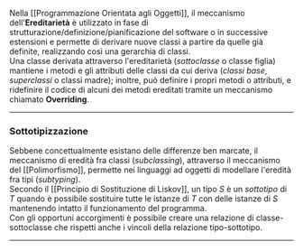 Nella [[Programmazione Orientata agli Oggetti]], il meccanismo dell'**Ereditarietà** è utilizzato in fase di strutturazione/definizione/pianificazione del software o in successive estensioni e permette di derivare nuove classi a partire da quelle già definite, realizzando così una gerarchia di classi.<br />
Una classe derivata attraverso l'ereditarietà (_sottoclasse_ o classe figlia) mantiene i metodi e gli attributi delle classi da cui deriva (_classi base_, _superclassi_ o classi madre); inoltre, può definire i propri metodi o attributi, e ridefinire il codice di alcuni dei metodi ereditati tramite un meccanismo chiamato **Overriding**.<br />

---------------------------------------------------------------

### Sottotipizzazione ###

Sebbene concettualmente esistano delle differenze ben marcate, il meccanismo di eredità fra classi (_subclassing_), attraverso il meccanismo del [[Polimorfismo]], permette nei linguaggi ad oggetti di modellare l'eredità fra tipi (_subtyping_).<br />
Secondo il [[Principio di Sostituzione di Liskov]], un tipo $S$ è un _sottotipo_ di $T$ quando è possibile sostituire tutte le istanze di $T$ con delle istanze di $S$ mantenendo intatto il funzionamento del programma.<br />
Con gli opportuni accorgimenti è possibile creare una relazione di classe-sottoclasse che rispetti anche i vincoli della relazione tipo-sottotipo.<br />

--------------------------------------------------------------